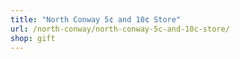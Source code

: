 ```yaml
---
title: "North Conway 5¢ and 10¢ Store"
url: /north-conway/north-conway-5c-and-10c-store/
shop: gift
---
```

